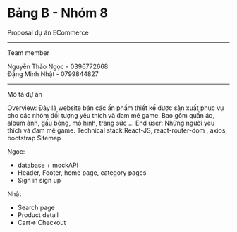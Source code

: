 # Bảng B - Nhóm 8

Proposal dự án ECommerce

__________________________________________________________________

Team member

Nguyễn Thảo Ngọc - 0396772668  
Đặng Minh Nhật - 0799844827

__________________________________________________________________

Mô tả dự án

Overview: Đây là website bán các ấn phẩm thiết kế được sản xuất phục vụ cho các nhóm đối tượng yêu thích và đam mê game. Bao gồm quần áo, album ảnh, gấu bông, mô hình, trang sức …
End user: Những người yêu thích và đam mê game.
Technical stack:React-JS, react-router-dom , axios, bootstrap
Sitemap

Ngọc:

- database + mockAPI
- Header, Footer, home page, category pages
- Sign in sign up

Nhật

- Search page
- Product detail
- Cart=> Checkout

 
